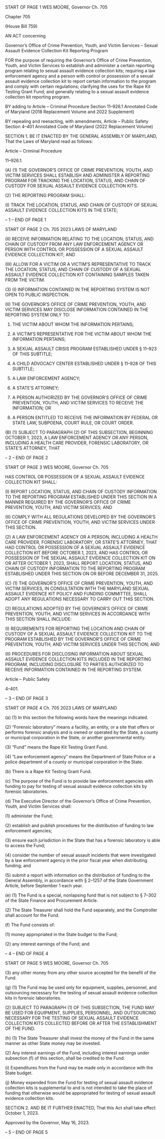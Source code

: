 START OF PAGE 1
WES MOORE, Governor Ch. 705

Chapter 705

(House Bill 759)

AN ACT concerning

Governor’s Office of Crime Prevention, Youth, and Victim Services – Sexual
Assault Evidence Collection Kit Reporting Program

FOR the purpose of requiring the Governor’s Office of Crime Prevention, Youth, and Victim
Services to establish and administer a certain reporting program relating to sexual
assault evidence collection kits; requiring a law enforcement agency and a person
with control or possession of a sexual assault evidence collection kit to report certain
information to the program and comply with certain regulations; clarifying the uses
for the Rape Kit Testing Grant Fund; and generally relating to a sexual assault
evidence collection kit reporting program.

BY adding to
Article – Criminal Procedure
Section 11–926.1
Annotated Code of Maryland
(2018 Replacement Volume and 2022 Supplement)

BY repealing and reenacting, with amendments,
Article – Public Safety
Section 4–401
Annotated Code of Maryland
(2022 Replacement Volume)

SECTION 1. BE IT ENACTED BY THE GENERAL ASSEMBLY OF MARYLAND,
That the Laws of Maryland read as follows:

Article – Criminal Procedure

11–926.1.

(A) (1) THE GOVERNOR’S OFFICE OF CRIME PREVENTION, YOUTH, AND
VICTIM SERVICES SHALL ESTABLISH AND ADMINISTER A REPORTING PROGRAM FOR
TRACKING THE LOCATION, STATUS, AND CHAIN OF CUSTODY FOR SEXUAL ASSAULT
EVIDENCE COLLECTION KITS.

(2) THE REPORTING PROGRAM SHALL:

(I) TRACK THE LOCATION, STATUS, AND CHAIN OF CUSTODY OF
SEXUAL ASSAULT EVIDENCE COLLECTION KITS IN THE STATE;

– 1 –
END OF PAGE 1

START OF PAGE 2
Ch. 705 2023 LAWS OF MARYLAND

(II) RECEIVE INFORMATION RELATING TO THE LOCATION,
STATUS, AND CHAIN OF CUSTODY FROM ANY LAW ENFORCEMENT AGENCY OR
PERSON WITH CONTROL OR POSSESSION OF A SEXUAL ASSAULT EVIDENCE
COLLECTION KIT; AND

(III) ALLOW FOR A VICTIM OR A VICTIM’S REPRESENTATIVE TO
TRACK THE LOCATION, STATUS, AND CHAIN OF CUSTODY OF A SEXUAL ASSAULT
EVIDENCE COLLECTION KIT CONTAINING SAMPLES TAKEN FROM THE VICTIM.

(3) (I) INFORMATION CONTAINED IN THE REPORTING SYSTEM IS
NOT OPEN TO PUBLIC INSPECTION.

(II) THE GOVERNOR’S OFFICE OF CRIME PREVENTION,
YOUTH, AND VICTIM SERVICES MAY DISCLOSE INFORMATION CONTAINED IN THE
REPORTING SYSTEM ONLY TO:

1. THE VICTIM ABOUT WHOM THE INFORMATION
PERTAINS;

2. A VICTIM’S REPRESENTATIVE FOR THE VICTIM ABOUT
WHOM THE INFORMATION PERTAINS;

3. A SEXUAL ASSAULT CRISIS PROGRAM ESTABLISHED
UNDER § 11–923 OF THIS SUBTITLE;

4. A CHILD ADVOCACY CENTER ESTABLISHED UNDER §
11–928 OF THIS SUBTITLE;

5. A LAW ENFORCEMENT AGENCY;

6. A STATE’S ATTORNEY;

7. A PERSON AUTHORIZED BY THE GOVERNOR’S OFFICE
OF CRIME PREVENTION, YOUTH, AND VICTIM SERVICES TO RECEIVE THE
INFORMATION; OR

8. A PERSON ENTITLED TO RECEIVE THE INFORMATION
BY FEDERAL OR STATE LAW, SUBPOENA, COURT RULE, OR COURT ORDER.

(B) (1) SUBJECT TO PARAGRAPH (2) OF THIS SUBSECTION, BEGINNING
OCTOBER 1, 2023, A LAW ENFORCEMENT AGENCY OR ANY PERSON, INCLUDING A
HEALTH CARE PROVIDER, FORENSIC LABORATORY, OR STATE’S ATTORNEY, THAT

– 2 –
END OF PAGE 2

START OF PAGE 3
WES MOORE, Governor Ch. 705

HAS CONTROL OR POSSESSION OF A SEXUAL ASSAULT EVIDENCE COLLECTION KIT
SHALL:

(I) REPORT LOCATION, STATUS, AND CHAIN OF CUSTODY
INFORMATION TO THE REPORTING PROGRAM ESTABLISHED UNDER THIS SECTION
IN A MANNER REQUIRED BY THE GOVERNOR’S OFFICE OF CRIME PREVENTION,
YOUTH, AND VICTIM SERVICES; AND

(II) COMPLY WITH ALL REGULATIONS DEVELOPED BY THE
GOVERNOR’S OFFICE OF CRIME PREVENTION, YOUTH, AND VICTIM SERVICES
UNDER THIS SECTION.

(2) A LAW ENFORCEMENT AGENCY OR A PERSON, INCLUDING A
HEALTH CARE PROVIDER, FORENSIC LABORATORY, OR STATE’S ATTORNEY, THAT
HAD CONTROL OR POSSESSION OF A SEXUAL ASSAULT EVIDENCE COLLECTION KIT
BEFORE OCTOBER 1, 2023, AND HAS CONTROL OR POSSESSION OF THE SEXUAL
ASSAULT EVIDENCE COLLECTION KIT ON OR AFTER OCTOBER 1, 2023, SHALL
REPORT LOCATION, STATUS, AND CHAIN OF CUSTODY INFORMATION TO THE
REPORTING PROGRAM ESTABLISHED UNDER THIS SECTION ON OR BEFORE
DECEMBER 31, 2025.

(C) (1) THE GOVERNOR’S OFFICE OF CRIME PREVENTION, YOUTH, AND
VICTIM SERVICES, IN CONSULTATION WITH THE MARYLAND SEXUAL ASSAULT
EVIDENCE KIT POLICY AND FUNDING COMMITTEE, SHALL ADOPT ANY
REGULATIONS NECESSARY TO CARRY OUT THIS SECTION.

(2) REGULATIONS ADOPTED BY THE GOVERNOR’S OFFICE OF CRIME
PREVENTION, YOUTH, AND VICTIM SERVICES IN ACCORDANCE WITH THIS SECTION
SHALL INCLUDE:

(I) REQUIREMENTS FOR REPORTING THE LOCATION AND
CHAIN OF CUSTODY OF A SEXUAL ASSAULT EVIDENCE COLLECTION KIT TO THE
PROGRAM ESTABLISHED BY THE GOVERNOR’S OFFICE OF CRIME PREVENTION,
YOUTH, AND VICTIM SERVICES UNDER THIS SECTION; AND

(II) PROCEDURES FOR DISCLOSING INFORMATION ABOUT
SEXUAL ASSAULT EVIDENCE COLLECTION KITS INCLUDED IN THE REPORTING
PROGRAM, INCLUDING DISCLOSURE TO PARTIES AUTHORIZED TO RECEIVE
INFORMATION CONTAINED IN THE REPORTING SYSTEM.

Article – Public Safety

4–401.

– 3 –
END OF PAGE 3

START OF PAGE 4
Ch. 705 2023 LAWS OF MARYLAND

(a) (1) In this section the following words have the meanings indicated.

(2) “Forensic laboratory” means a facility, an entity, or a site that offers or
performs forensic analysis and is owned or operated by the State, a county or municipal
corporation in the State, or another governmental entity.

(3) “Fund” means the Rape Kit Testing Grant Fund.

(4) “Law enforcement agency” means the Department of State Police or a
police department of a county or municipal corporation in the State.

(b) There is a Rape Kit Testing Grant Fund.

(c) The purpose of the Fund is to provide law enforcement agencies with funding
to pay for testing of sexual assault evidence collection kits by forensic laboratories.

(d) The Executive Director of the Governor’s Office of Crime Prevention, Youth,
and Victim Services shall:

(1) administer the Fund;

(2) establish and publish procedures for the distribution of funding to law
enforcement agencies;

(3) ensure each jurisdiction in the State that has a forensic laboratory is
able to access the Fund;

(4) consider the number of sexual assault incidents that were investigated
by a law enforcement agency in the prior fiscal year when distributing funding; and

(5) submit a report with information on the distribution of funding to the
General Assembly, in accordance with § 2–1257 of the State Government Article, before
September 1 each year.

(e) (1) The Fund is a special, nonlapsing fund that is not subject to § 7–302 of
the State Finance and Procurement Article.

(2) The State Treasurer shall hold the Fund separately, and the
Comptroller shall account for the Fund.

(f) The Fund consists of:

(1) money appropriated in the State budget to the Fund;

(2) any interest earnings of the Fund; and

– 4 –
END OF PAGE 4

START OF PAGE 5
WES MOORE, Governor Ch. 705

(3) any other money from any other source accepted for the benefit of the
Fund.

(g) (1) The Fund may be used only for equipment, supplies, personnel, and
outsourcing necessary for the testing of sexual assault evidence collection kits in forensic
laboratories.

(2) SUBJECT TO PARAGRAPH (1) OF THIS SUBSECTION, THE FUND
MAY BE USED FOR EQUIPMENT, SUPPLIES, PERSONNEL, AND OUTSOURCING
NECESSARY FOR THE TESTING OF SEXUAL ASSAULT EVIDENCE COLLECTION KITS
COLLECTED BEFORE OR AFTER THE ESTABLISHMENT OF THE FUND.

(h) (1) The State Treasurer shall invest the money of the Fund in the same
manner as other State money may be invested.

(2) Any interest earnings of the Fund, including interest earnings under
subsection (f) of this section, shall be credited to the Fund.

(i) Expenditures from the Fund may be made only in accordance with the State
budget.

(j) Money expended from the Fund for testing of sexual assault evidence
collection kits is supplemental to and is not intended to take the place of funding that
otherwise would be appropriated for testing of sexual assault evidence collection kits.

SECTION 2. AND BE IT FURTHER ENACTED, That this Act shall take effect
October 1, 2023.

Approved by the Governor, May 16, 2023.

– 5 –
END OF PAGE 5